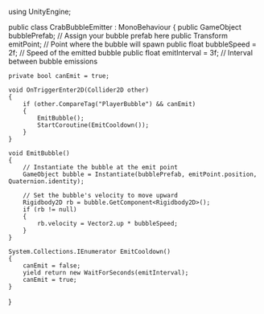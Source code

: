 using UnityEngine;

public class CrabBubbleEmitter : MonoBehaviour
{
    public GameObject bubblePrefab; // Assign your bubble prefab here
    public Transform emitPoint;     // Point where the bubble will spawn
    public float bubbleSpeed = 2f;  // Speed of the emitted bubble
    public float emitInterval = 3f; // Interval between bubble emissions

    private bool canEmit = true;

    void OnTriggerEnter2D(Collider2D other)
    {
        if (other.CompareTag("PlayerBubble") && canEmit)
        {
            EmitBubble();
            StartCoroutine(EmitCooldown());
        }
    }

    void EmitBubble()
    {
        // Instantiate the bubble at the emit point
        GameObject bubble = Instantiate(bubblePrefab, emitPoint.position, Quaternion.identity);

        // Set the bubble's velocity to move upward
        Rigidbody2D rb = bubble.GetComponent<Rigidbody2D>();
        if (rb != null)
        {
            rb.velocity = Vector2.up * bubbleSpeed;
        }
    }

    System.Collections.IEnumerator EmitCooldown()
    {
        canEmit = false;
        yield return new WaitForSeconds(emitInterval);
        canEmit = true;
    }
}
